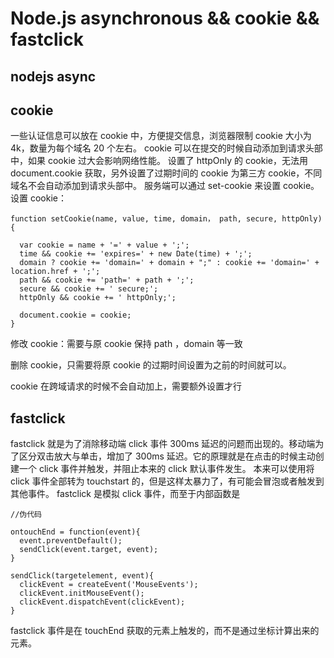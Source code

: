 # Node.js asynchronous && cookie && fastclick

## nodejs async


## cookie
一些认证信息可以放在 cookie 中，方便提交信息，浏览器限制 cookie 大小为 4k，数量为每个域名 20 个左右。
cookie 可以在提交的时候自动添加到请求头部中，如果 cookie 过大会影响网络性能。
设置了 httpOnly 的 cookie，无法用 document.cookie 获取，另外设置了过期时间的 cookie 为第三方 cookie，不同域名不会自动添加到请求头部中。
服务端可以通过 set-cookie 来设置 cookie。
设置 cookie：
```
function setCookie(name, value, time, domain， path, secure, httpOnly){

  var cookie = name + '=' + value + ';';
  time && cookie += 'expires=' + new Date(time) + ';';
  domain ? cookie += 'domain=' + domain + ";" : cookie += 'domain=' + location.href + ';';
  path && cookie += 'path=' + path + ';';
  secure && cookie += ' secure;';
  httpOnly && cookie += ' httpOnly;';

  document.cookie = cookie;
}
```

修改 cookie：需要与原 cookie 保持 path ，domain 等一致


删除 cookie，只需要将原 cookie 的过期时间设置为之前的时间就可以。 


cookie 在跨域请求的时候不会自动加上，需要额外设置才行
## fastclick
fastclick 就是为了消除移动端 click 事件 300ms 延迟的问题而出现的。移动端为了区分双击放大与单击，增加了 300ms 延迟。它的原理就是在点击的时候主动创建一个 click 事件并触发，并阻止本来的 click 默认事件发生。
本来可以使用将 click 事件全部转为 touchstart 的，但是这样太暴力了，有可能会冒泡或者触发到其他事件。
fastclick 是模拟 click 事件，而至于内部函数是
```
//伪代码

ontouchEnd = function(event){
  event.preventDefault();
  sendClick(event.target, event);
}

sendClick(targetelement, event){
  clickEvent = createEvent('MouseEvents');
  clickEvent.initMouseEvent();
  clickEvent.dispatchEvent(clickEvent);
}
```
fastclick 事件是在 touchEnd 获取的元素上触发的，而不是通过坐标计算出来的元素。


